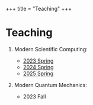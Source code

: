 +++
title = "Teaching"
+++

# Teaching
1. Modern Scientific Computing:
    * [2023 Spring](https://github.com/GiggleLiu/ModernScientificComputing)
    * [2024 Spring](https://book.jinguo-group.science/)
    * [2025 Spring](https://scfp.jinguo-group.science/)

2. Modern Quantum Mechanics:
    * 2023 Fall
